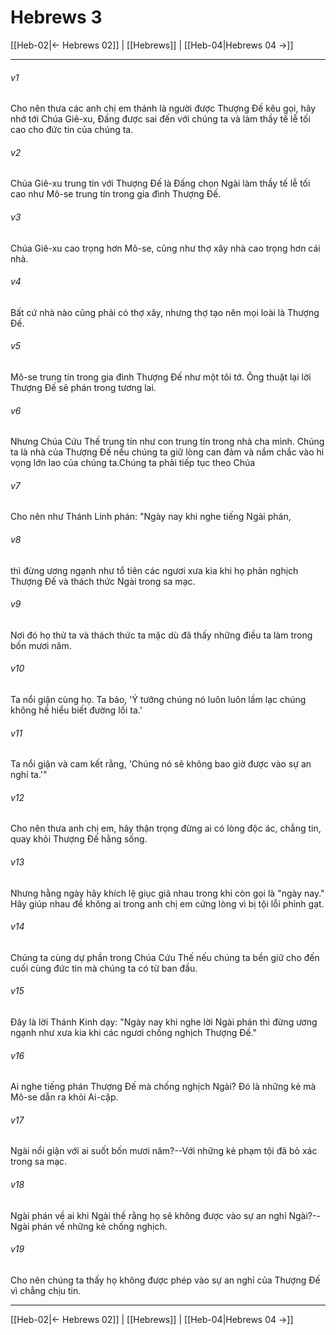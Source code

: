 # Hebrews 3

[[Heb-02|← Hebrews 02]] | [[Hebrews]] | [[Heb-04|Hebrews 04 →]]
***



###### v1 
Cho nên thưa các anh chị em thánh là người được Thượng Đế kêu gọi, hãy nhớ tới Chúa Giê-xu, Đấng được sai đến với chúng ta và làm thầy tế lễ tối cao cho đức tin của chúng ta. 

###### v2 
Chúa Giê-xu trung tín với Thượng Đế là Đấng chọn Ngài làm thầy tế lễ tối cao như Mô-se trung tín trong gia đình Thượng Đế. 

###### v3 
Chúa Giê-xu cao trọng hơn Mô-se, cũng như thợ xây nhà cao trọng hơn cái nhà. 

###### v4 
Bất cứ nhà nào cũng phải có thợ xây, nhưng thợ tạo nên mọi loài là Thượng Đế. 

###### v5 
Mô-se trung tín trong gia đình Thượng Đế như một tôi tớ. Ông thuật lại lời Thượng Đế sẽ phán trong tương lai. 

###### v6 
Nhưng Chúa Cứu Thế trung tín như con trung tín trong nhà cha mình. Chúng ta là nhà của Thượng Đế nếu chúng ta giữ lòng can đảm và nắm chắc vào hi vọng lớn lao của chúng ta.Chúng ta phải tiếp tục theo Chúa 

###### v7 
Cho nên như Thánh Linh phán: "Ngày nay khi nghe tiếng Ngài phán, 

###### v8 
thì đừng ương ngạnh như tổ tiên các ngươi xưa kia khi họ phản nghịch Thượng Đế và thách thức Ngài trong sa mạc. 

###### v9 
Nơi đó họ thử ta và thách thức ta mặc dù đã thấy những điều ta làm trong bốn mươi năm. 

###### v10 
Ta nổi giận cùng họ. Ta bảo, 'Ý tưởng chúng nó luôn luôn lầm lạc chúng không hề hiểu biết đường lối ta.' 

###### v11 
Ta nổi giận và cam kết rằng, 'Chúng nó sẽ không bao giờ được vào sự an nghỉ ta.'" 

###### v12 
Cho nên thưa anh chị em, hãy thận trọng đừng ai có lòng độc ác, chẳng tin, quay khỏi Thượng Đế hằng sống. 

###### v13 
Nhưng hằng ngày hãy khích lệ giục giã nhau trong khi còn gọi là "ngày nay." Hãy giúp nhau để không ai trong anh chị em cứng lòng vì bị tội lỗi phỉnh gạt. 

###### v14 
Chúng ta cùng dự phần trong Chúa Cứu Thế nếu chúng ta bền giữ cho đến cuối cùng đức tin mà chúng ta có từ ban đầu. 

###### v15 
Đây là lời Thánh Kinh dạy: "Ngày nay khi nghe lời Ngài phán thì đừng ương ngạnh như xưa kia khi các ngươi chống nghịch Thượng Đế." 

###### v16 
Ai nghe tiếng phán Thượng Đế mà chống nghịch Ngài? Đó là những kẻ mà Mô-se dẫn ra khỏi Ai-cập. 

###### v17 
Ngài nổi giận với ai suốt bốn mươi năm?--Với những kẻ phạm tội đã bỏ xác trong sa mạc. 

###### v18 
Ngài phán về ai khi Ngài thề rằng họ sẽ không được vào sự an nghỉ Ngài?--Ngài phán về những kẻ chống nghịch. 

###### v19 
Cho nên chúng ta thấy họ không được phép vào sự an nghỉ của Thượng Đế vì chẳng chịu tin.

***
[[Heb-02|← Hebrews 02]] | [[Hebrews]] | [[Heb-04|Hebrews 04 →]]
